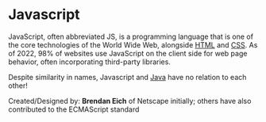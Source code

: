 # Javascript


JavaScript, often abbreviated JS, is a
programming language that is one of the core technologies of the World Wide Web, alongside 
[HTML](/wiki/HTML) and [CSS](/wiki/CSS). As of 2022, 98% of websites use 
JavaScript on the client side for web page 
behavior, often incorporating third-party 
libraries.

Despite similarity in names, Javascript and [Java](/wiki/Java) have no relation to each other!

Created/Designed by: **Brendan Eich** of Netscape
initially; others have also contributed 
to the ECMAScript standard
